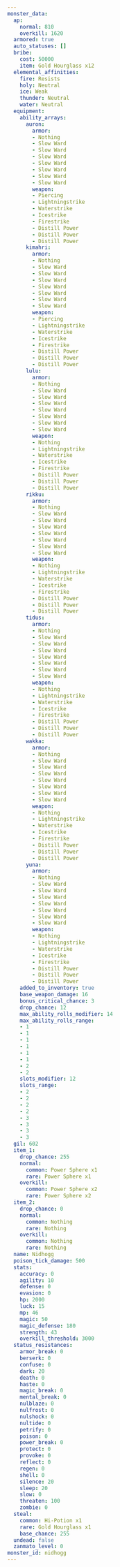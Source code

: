 ```yaml
---
monster_data:
  ap:
    normal: 810
    overkill: 1620
  armored: true
  auto_statuses: []
  bribe:
    cost: 50000
    item: Gold Hourglass x12
  elemental_affinities:
    fire: Resists
    holy: Neutral
    ice: Weak
    thunder: Neutral
    water: Neutral
  equipment:
    ability_arrays:
      auron:
        armor:
        - Nothing
        - Slow Ward
        - Slow Ward
        - Slow Ward
        - Slow Ward
        - Slow Ward
        - Slow Ward
        - Slow Ward
        weapon:
        - Piercing
        - Lightningstrike
        - Waterstrike
        - Icestrike
        - Firestrike
        - Distill Power
        - Distill Power
        - Distill Power
      kimahri:
        armor:
        - Nothing
        - Slow Ward
        - Slow Ward
        - Slow Ward
        - Slow Ward
        - Slow Ward
        - Slow Ward
        - Slow Ward
        weapon:
        - Piercing
        - Lightningstrike
        - Waterstrike
        - Icestrike
        - Firestrike
        - Distill Power
        - Distill Power
        - Distill Power
      lulu:
        armor:
        - Nothing
        - Slow Ward
        - Slow Ward
        - Slow Ward
        - Slow Ward
        - Slow Ward
        - Slow Ward
        - Slow Ward
        weapon:
        - Nothing
        - Lightningstrike
        - Waterstrike
        - Icestrike
        - Firestrike
        - Distill Power
        - Distill Power
        - Distill Power
      rikku:
        armor:
        - Nothing
        - Slow Ward
        - Slow Ward
        - Slow Ward
        - Slow Ward
        - Slow Ward
        - Slow Ward
        - Slow Ward
        weapon:
        - Nothing
        - Lightningstrike
        - Waterstrike
        - Icestrike
        - Firestrike
        - Distill Power
        - Distill Power
        - Distill Power
      tidus:
        armor:
        - Nothing
        - Slow Ward
        - Slow Ward
        - Slow Ward
        - Slow Ward
        - Slow Ward
        - Slow Ward
        - Slow Ward
        weapon:
        - Nothing
        - Lightningstrike
        - Waterstrike
        - Icestrike
        - Firestrike
        - Distill Power
        - Distill Power
        - Distill Power
      wakka:
        armor:
        - Nothing
        - Slow Ward
        - Slow Ward
        - Slow Ward
        - Slow Ward
        - Slow Ward
        - Slow Ward
        - Slow Ward
        weapon:
        - Nothing
        - Lightningstrike
        - Waterstrike
        - Icestrike
        - Firestrike
        - Distill Power
        - Distill Power
        - Distill Power
      yuna:
        armor:
        - Nothing
        - Slow Ward
        - Slow Ward
        - Slow Ward
        - Slow Ward
        - Slow Ward
        - Slow Ward
        - Slow Ward
        weapon:
        - Nothing
        - Lightningstrike
        - Waterstrike
        - Icestrike
        - Firestrike
        - Distill Power
        - Distill Power
        - Distill Power
    added_to_inventory: true
    base_weapon_damage: 16
    bonus_critical_chance: 3
    drop_chance: 12
    max_ability_rolls_modifier: 14
    max_ability_rolls_range:
    - 1
    - 1
    - 1
    - 1
    - 1
    - 1
    - 2
    - 2
    slots_modifier: 12
    slots_range:
    - 2
    - 2
    - 2
    - 2
    - 3
    - 3
    - 3
    - 3
  gil: 602
  item_1:
    drop_chance: 255
    normal:
      common: Power Sphere x1
      rare: Power Sphere x1
    overkill:
      common: Power Sphere x2
      rare: Power Sphere x2
  item_2:
    drop_chance: 0
    normal:
      common: Nothing
      rare: Nothing
    overkill:
      common: Nothing
      rare: Nothing
  name: Nidhogg
  poison_tick_damage: 500
  stats:
    accuracy: 0
    agility: 10
    defense: 0
    evasion: 0
    hp: 2000
    luck: 15
    mp: 46
    magic: 50
    magic_defense: 180
    strength: 43
    overkill_threshold: 3000
  status_resistances:
    armor_break: 0
    berserk: 0
    confuse: 0
    dark: 20
    death: 0
    haste: 0
    magic_break: 0
    mental_break: 0
    nulblaze: 0
    nulfrost: 0
    nulshock: 0
    nultide: 0
    petrify: 0
    poison: 0
    power_break: 0
    protect: 0
    provoke: 0
    reflect: 0
    regen: 0
    shell: 0
    silence: 20
    sleep: 20
    slow: 0
    threaten: 100
    zombie: 0
  steal:
    common: Hi-Potion x1
    rare: Gold Hourglass x1
    base_chance: 255
  undead: false
  zanmato_level: 0
monster_id: nidhogg
---
```

